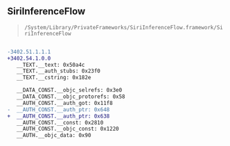 ## SiriInferenceFlow

> `/System/Library/PrivateFrameworks/SiriInferenceFlow.framework/SiriInferenceFlow`

```diff

-3402.51.1.1.1
+3402.54.1.0.0
   __TEXT.__text: 0x50a4c
   __TEXT.__auth_stubs: 0x23f0
   __TEXT.__cstring: 0x182e

   __DATA_CONST.__objc_selrefs: 0x3e0
   __DATA_CONST.__objc_protorefs: 0x58
   __AUTH_CONST.__auth_got: 0x11f8
-  __AUTH_CONST.__auth_ptr: 0x648
+  __AUTH_CONST.__auth_ptr: 0x638
   __AUTH_CONST.__const: 0x2810
   __AUTH_CONST.__objc_const: 0x1220
   __AUTH.__objc_data: 0x90

```
